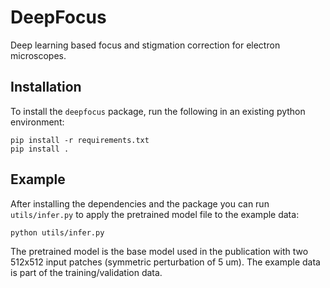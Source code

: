 # DeepFocus
Deep learning based focus and stigmation correction for electron microscopes.

## Installation
To install the `deepfocus` package, run the following in an existing python environment:
```
pip install -r requirements.txt
pip install .
```

## Example
After installing the dependencies and the package you can run `utils/infer.py` to apply the pretrained model file to the
example data:
```
python utils/infer.py
```
The pretrained model is the base model used in the publication with two 512x512 input patches (symmetric perturbation of
5 um). The example data is part of the training/validation data.